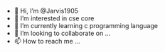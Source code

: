 - 👋 Hi, I’m @Jarvis1905
- 👀 I’m interested in cse core
- 🌱 I’m currently learning c  programming language
- 💞️ I’m looking to collaborate on ...
- 📫 How to reach me ...

<!---
Jarvis1905/Jarvis1905 is a ✨ special ✨ repository because its `README.md` (this file) appears on your GitHub profile.
You can click the Preview link to take a look at your changes.
--->

